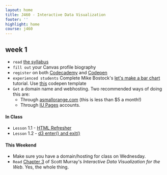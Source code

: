 ```yaml
---
layout: home
title: J460 - Interactive Data Visualization
footer: ''
highlight: home
course: j460
---
```

## week 1
 * `read` [the syllabus]({{site.baseurl}}/j460/docs/idv-syllabus.pdf)
 * `fill out` your Canvas profile biography
 * `register` on both [Codecademy](https://www.codecademy.com/learn) and [Codepen](http://codepen.io/)
 * `experienced students` Complete Mike Bostock's [let's make a bar chart](https://bost.ocks.org/mike/bar/) tutorial. Use [this](http://codepen.io/mbostock/pen/Jaemg) codepen template
 * `Get` a domain name and webhosting. Two recommended ways of doing this are:
   * Through [asmallorange.com](http://asmallorange.com) (this is less than $5 a month!)
   * Through [IU Pages](https://access.iu.edu/Accounts) accounts.

#### In Class
 * `Lesson` 1.1 - [HTML Refresher](http://codepen.io/novonagu/pen/pRyjge)
 * `Lesson` 1.2 - [d3 enter() and exit()](http://codepen.io/novonagu/pen/OWVaBz)

#### This Weekend
 * Make sure you have a domain/hosting for class on Wednesday.
 * `Read` [Chapter 3](http://chimera.labs.oreilly.com/books/1230000000345/ch03.html) of Scott Murray's _Interactive Data Visualization for the Web_. Yes, the whole thing.